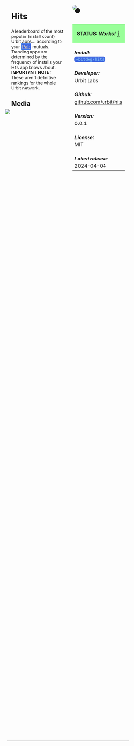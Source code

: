 <style>
	/* %wiki restyling */
.page a{display: inline-block;color: white;border: 1px solid black;margin-right: 6px;padding: 5px;background-color:#3366cc;border-radius:7px;}#page-title{display:none;}.sidebar{margin-right:-20px;padding-top:180px;background-image: url("https://i.imgur.com/enNS7bT.png");background-repeat:no-repeat;background-position-x:53%}#global-menu{border:2px solid cadetblue;}#global-menu a{display:block;margin-bottom:6px;}h1{font-size:2em;margin-top:0em}footer{text-align:left}
	/* Tooltip */
.tooltip {position: relative;display: inline-block;border-bottom: 1px dotted black;}
.tooltip .tooltiptext {visibility: hidden;width: 120px;background-color: black;color: #fff;text-align: center;padding: 5px 0;border-radius: 6px;
position: absolute;z-index: 1;}
.tooltip:hover .tooltiptext {visibility: visible;}
.logo {margin-top:-20px;margin-bottom:30px;margin-left:0px;box-shadow: 10px 10px;border-radius:30px;}
	/* Flexbox */
* {box-sizing: border-box;} body {margin: 0;} #main {display: flex;min-height: calc(100vh - 40vh);} #main > article {flex: 1;} #main > nav, #main > aside {flex: 0 0 20vw;} #main > nav {order: -1;} header{padding: 0em;} footer, article, nav, aside {padding: 1em;}
	/* Urmanac */
.urlink{display:inline-block;padding:1px 4px 1px 4px;font-family:monospace;color:LightSkyBlue; background:RoyalBlue;border-radius:6px;} .wlink{background-color: royalblue;border-radius: 0px;padding: 2px 2px 1px 2px;border: solid 1px lightskyblue;color: wheat;} .xlink{background-color: rgba(130, 130, 130, 20%);border-radius: 0px;padding: 2px 2px 1px 2px;border: solid 1px lightskyblue;color: black;} h5{margin-bottom:-1em;font-family:sans-serif}
img {max-width:100%;} .avator {border-radius:100px;width:48px;margin-right: 15px;} .tweet-wrap {max-width:490px;background: #fff;margin: 0 auto;margin-top: 50px;border-radius:3px;padding: 20px 30px 20px 10px;border-bottom: 1px solid #e6ecf0;border-top: 1px solid #e6ecf0;}.tweet-header {display: flex;align-items:flex-start;font-size:14px;}
.tweet-header-info {font-weight:bold;} .tweet-header-info span {color:#657786;font-weight:normal;margin-left: 5px;} .tweet-header-info p {font-weight:normal;margin-top: 5px;} .tweet-img-wrap {padding-left: 60px;}
</style>
<link href="https://fonts.googleapis.com/css?family=Asap" rel="stylesheet">
<link href="https://fonts.googleapis.com/css?family=Roboto" rel="stylesheet">



<div id="main"><article>

# Hits

A leaderboard of the most popular (install count) Urbit apps... according to your <a class="wlink" href="https://bordex-ripdur.tlon.network/wiki/urmanac/pals">Pals</a> mutuals. Trending apps are determined by the frequency of installs your Hits app knows about.<br>
**IMPORTANT NOTE:** These aren't definitive rankings for the whole Urbit network.

## Media

<img src="https://i.imgur.com/Khq4yvp.png" style="margin-left:-20px;margin-top:-10px;max-width:320px">

</article><aside>

<img src="https://i.imgur.com/Z7kMnKT.png" class="logo">

<table style="width:100%">
  <tr><th style="background-color:#99ff99">

STATUS: <i>Works!</i> <span class="tooltip">&#x1f4c5;<span class="tooltiptext">May 21st 2024 by ~hassun-hassel</span></span>

</th></tr>
  <tr><td>
	<h5>  Install: </h5><br><span class="urlink"> ~bitdeg/hits </span>
  </td></tr>

  <tr><td>
	<h5>   Developer: </h5><br>Urbit Labs
  </td></tr>
  
  <tr><td>
	<h5>  Github: </h5><br> <a href="https://github.com/urbit/hits">github.com/urbit/hits</a>
  </td></tr>

  <tr><td>
	<h5>  Version: </h5><br> 0.0.1
  </td></tr>

  <tr><td>
	<h5>  License: </h5><br> MIT
  </td></tr>

  <tr><td>
	<h5>  Latest release: </h5><br> 2024-04-04
  </td></tr>

</table> 

</aside></div>

---------------------------------


